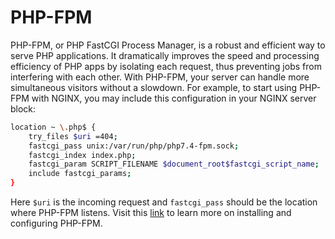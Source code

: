 # PHP-FPM

PHP-FPM, or PHP FastCGI Process Manager, is a robust and efficient way to serve PHP applications. It dramatically improves the speed and processing efficiency of PHP apps by isolating each request, thus preventing jobs from interfering with each other. With PHP-FPM, your server can handle more simultaneous visitors without a slowdown. For example, to start using PHP-FPM with NGINX, you may include this configuration in your NGINX server block:

```bash
location ~ \.php$ {
    try_files $uri =404;
    fastcgi_pass unix:/var/run/php/php7.4-fpm.sock;
    fastcgi_index index.php;
    fastcgi_param SCRIPT_FILENAME $document_root$fastcgi_script_name;
    include fastcgi_params;
}
```
Here `$uri` is the incoming request and `fastcgi_pass` should be the location where PHP-FPM listens. Visit this [link](https://www.php.net/manual/en/install.fpm.php) to learn more on installing and configuring PHP-FPM.